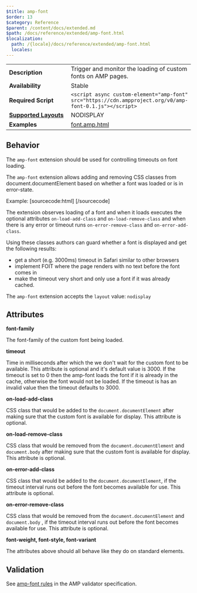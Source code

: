```yaml
---
$title: amp-font
$order: 13
$category: Reference
$parent: /content/docs/extended.md
$path: /docs/reference/extended/amp-font.html
$localization:
  path: /{locale}/docs/reference/extended/amp-font.html
  locales:
---
```


<!---
Copyright 2015 The AMP HTML Authors. All Rights Reserved.

Licensed under the Apache License, Version 2.0 (the "License");
you may not use this file except in compliance with the License.
You may obtain a copy of the License at

      http://www.apache.org/licenses/LICENSE-2.0

Unless required by applicable law or agreed to in writing, software
distributed under the License is distributed on an "AS-IS" BASIS,
WITHOUT WARRANTIES OR CONDITIONS OF ANY KIND, either express or implied.
See the License for the specific language governing permissions and
limitations under the License.
-->



<table>
  <tr>
    <td width="40%"><strong>Description</strong></td>
    <td>Trigger and monitor the loading of custom fonts on AMP pages.</td>
  </tr>
  <tr>
    <td width="40%"><strong>Availability</strong></td>
    <td>Stable</td>
  </tr>
  <tr>
    <td width="40%"><strong>Required Script</strong></td>
    <td><code>&lt;script async custom-element="amp-font" src="https://cdn.ampproject.org/v0/amp-font-0.1.js">&lt;/script></code></td>
  </tr>
  <tr>
    <td class="col-fourty"><strong><a href="https://www.ampproject.org/docs/guides/responsive/control_layout.html">Supported Layouts</a></strong></td>
    <td>NODISPLAY</td>
  </tr>
  <tr>
    <td width="40%"><strong>Examples</strong></td>
    <td><a href="https://github.com/ampproject/amphtml/blob/master/examples/font.amp.html">font.amp.html</a></td>
  </tr>
</table>

## Behavior

The `amp-font` extension should be used for controlling timeouts on font loading.

The `amp-font` extension allows adding and removing CSS classes from document.documentElement based on whether a font was loaded or is in error-state.

Example:
[sourcecode:html]
  <amp-font
      layout="nodisplay"
      font-family="My Font"
      timeout="3000"
      on-error-remove-class="my-font-loading"
      on-error-add-class="my-font-missing"></amp-font>
  <amp-font
      layout="nodisplay"
      font-family="My Other Font"
      timeout="1000"
      on-load-add-class="my-other-font-loaded"
      on-load-remove-class="my-other-font-loading"></amp-font>
[/sourcecode]

The extension observes loading of a font and when it loads executes the optional attributes `on-load-add-class` and `on-load-remove-class` and when there is any error or timeout runs `on-error-remove-class` and `on-error-add-class`.

Using these classes authors can guard whether a font is displayed and get the following results:

- get a short (e.g. 3000ms) timeout in Safari similar to other browsers
- implement FOIT where the page renders with no text before the font comes in
- make the timeout very short and only use a font if it was already cached.


The `amp-font` extension accepts the `layout` value:  `nodisplay`

## Attributes

**font-family**

The font-family of the custom font being loaded.

**timeout**

Time in milliseconds after which the we don't wait for the custom font to be available. This attribute is optional and it's default value is 3000. If the timeout is set to 0 then the amp-font loads the font if it is already in the cache, otherwise the font would not be loaded. If the timeout is has an invalid value then the timeout defaults to 3000.

**on-load-add-class**

CSS class that would be added to the `document.documentElement`  after making sure that the custom font is available for display. This attribute is optional.

**on-load-remove-class**

CSS class that would be removed from the `document.documentElement` and `document.body` after making sure that the custom font is available for display. This attribute is optional.

**on-error-add-class**

CSS class that would be added to the `document.documentElement`, if the timeout interval runs out before the font becomes available for use. This attribute is optional.

**on-error-remove-class**

CSS class that would be removed from the `document.documentElement` and `document.body` , if the timeout interval runs out before the font becomes available for use. This attribute is optional.

**font-weight, font-style, font-variant**

The attributes above should all behave like they do on standard elements.

## Validation

See [amp-font rules](https://github.com/ampproject/amphtml/blob/master/extensions/amp-font/0.1/validator-amp-font.protoascii) in the AMP validator specification.
